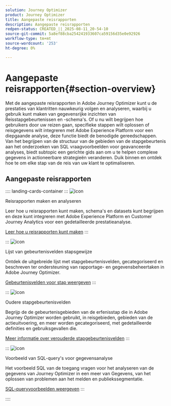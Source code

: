 ```yaml
---
solution: Journey Optimizer
product: Journey Optimizer
title: Aangepaste reisrapporten
description: Aangepaste reisrapporten
redpen-status: CREATED_||_2025-08-11_20-54-10
source-git-commit: 5a8ef88cba254241933607ca59156d35e0e92926
workflow-type: tm+mt
source-wordcount: '253'
ht-degree: 0%

---
```



# Aangepaste reisrapporten{#section-overview}

Met de aangepaste reisrapporten in Adobe Journey Optimizer kunt u de prestaties van klantritten nauwkeurig volgen en analyseren, waarbij u gebruik kunt maken van gegevensrijke inzichten van Reisstapgebeurtenissen en -schema&#39;s. Of u nu wilt begrijpen hoe gebruikers door uw reizen gaan, specifieke stappen wilt oplossen of reisgegevens wilt integreren met Adobe Experience Platform voor een diepgaande analyse, deze functie biedt de benodigde gereedschappen. Van het begrijpen van de structuur van de gebieden van de stapgebeurtenis aan het onderzoeken van SQL vraagvoorbeelden voor geavanceerde analyses, biedt subtopic een gerichte gids aan om u te helpen complexe gegevens in actioneerbare strategieën veranderen. Duik binnen en ontdek hoe te om elke stap van de reis van uw klant te optimaliseren.

## Aangepaste reisrapporten

:::: landing-cards-container
:::
![icon]( https://cdn.experienceleague.adobe.com/icons/chart-line.svg)

Reisrapporten maken en analyseren

Leer hoe u reisrapporten kunt maken, schema&#39;s en datasets kunt begrijpen en deze kunt integreren met Adobe Experience Platform en Customer Journey Analytics voor een gedetailleerde prestatieanalyse.

[Leer hoe u reisrapporten kunt maken](../using/reports/sharing-overview.md)
:::

:::
![icon]( https://cdn.experienceleague.adobe.com/icons/list-check.svg)

Lijst van gebeurtenisvelden stapsgewijze

Ontdek de uitgebreide lijst met stapgebeurtenisvelden, gecategoriseerd en beschreven ter ondersteuning van rapportage- en gegevensbeheertaken in Adobe Journey Optimizer.

[Gebeurtenisvelden voor stap weergeven](../using/reports/sharing-field-list.md)
:::

:::
![icon]( https://cdn.experienceleague.adobe.com/icons/book.svg)

Oudere stapgebeurtenisvelden

Begrijp de de gebeurtenisgebieden van de erfenisstap die in Adobe Journey Optimizer worden gebruikt, in reisgebieden, gebieden van de actieuitvoering, en meer worden gecategoriseerd, met gedetailleerde definities en gebruiksgevallen die.

[Meer informatie over verouderde stapgebeurtenisvelden](legacy-step-event-fields-landing-page.md)
:::

:::
![icon]( https://cdn.experienceleague.adobe.com/icons/code-branch.svg)

Voorbeeld van SQL-query&#39;s voor gegevensanalyse

Het voorbeeld SQL van de toegang vragen voor het analyseren van de gegevens van Journey Optimizer in een meer van Gegevens, van het oplossen van problemen aan het melden en publiekssegmentatie.

[SQL-queryvoorbeelden weergeven](../using/reports/query-examples.md)
:::

::::
